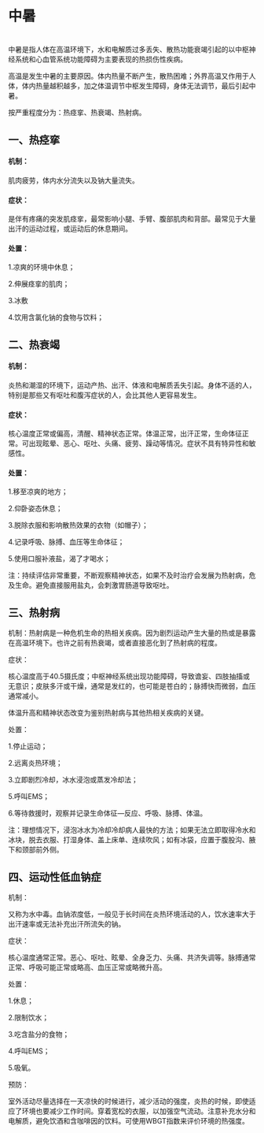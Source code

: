 # 中暑

# 

中暑是指人体在高温环境下，水和电解质过多丢失、散热功能衰竭引起的以中枢神经系统和心血管系统功能障碍为主要表现的热损伤性疾病。

高温是发生中暑的主要原因。体内热量不断产生，散热困难；外界高温又作用于人体，体内热量越积越多，加之体温调节中枢发生障碍，身体无法调节，最后引起中暑。

按严重程度分为：热痉挛、热衰竭、热射病。

## **一、热痉挛**



#### 机制：

肌肉疲劳，体内水分流失以及钠大量流失。

#### 症状：

是伴有疼痛的突发肌痉挛，最常影响小腿、手臂、腹部肌肉和背部。最常见于大量出汗的运动过程，或运动后的休息期间。

#### 处置：

1.凉爽的环境中休息；

2.伸展痉挛的肌肉；

3.冰敷

4.饮用含氯化钠的食物与饮料；

## 二、热衰竭

#### 

#### 机制：

炎热和潮湿的环境下，运动产热、出汗、体液和电解质丢失引起。身体不适的人，特别是那些又有呕吐和腹泻症状的人，会比其他人更容易发生。

#### 症状：

核心温度正常或偏高，清醒、精神状态正常。体温正常，出汗正常，生命体征正常。可出现眩晕、恶心、呕吐、头痛、疲劳、躁动等情况。症状不具有特异性和敏感性。

#### 处置：

1.移至凉爽的地方；

2.仰卧姿态休息；

3.脱除衣服和影响散热效果的衣物（如帽子）；

4.记录呼吸、脉搏、血压等生命体征；

5.使用口服补液盐，渴了才喝水；

注：持续评估非常重要，不断观察精神状态，如果不及时治疗会发展为热射病，危及生命。避免直接服用盐丸，会刺激胃肠道导致呕吐。

## 三、热射病

机制：热射病是一种危机生命的热相关疾病。因为剧烈运动产生大量的热或是暴露在高温环境下。也许之前有热衰竭，或者直接恶化到了热射病的程度。

症状：

核心温度高于40.5摄氏度；中枢神经系统出现功能障碍，导致谵妄、四肢抽搐或无意识；皮肤多汗或干燥，通常是发红的，也可能是苍白的；脉搏快而微弱，血压通常减小。

体温升高和精神状态改变为鉴别热射病与其他热相关疾病的关键。

处置：

1.停止运动；

2.远离炎热环境；

3.立即剧烈冷却，冰水浸泡或蒸发冷却法；

5.呼叫EMS；

6.等待救援时，观察并记录生命体征—反应、呼吸、脉搏、体温。

注：理想情况下，浸泡冰水为冷却冷却病人最快的方法；如果无法立即取得冷水和冰块，脱去衣服、打湿身体、盖上床单、连续吹风；如有冰袋，应置于腹股沟、腋下和颈部前外侧。

## 四、运动性低血钠症

机制：

又称为水中毒。血钠浓度低，一般见于长时间在炎热环境活动的人，饮水速率大于出汗速率或无法补充出汗所流失的钠。

症状：

核心温度通常正常。恶心、呕吐、眩晕、全身乏力、头痛、共济失调等。脉搏通常正常、呼吸可能正常或略高、血压正常或略微升高。

处置：

1.休息；

2.限制饮水；

3.吃含盐分的食物；

4.呼叫EMS；

5.吸氧。

预防：

室外活动尽量选择在一天凉快的时候进行，减少活动的强度，炎热的时候，即使适应了环境也要减少工作时间。穿着宽松的衣服，以加强空气流动。注意补充水分和电解质，避免饮酒和含咖啡因的饮料。可使用WBGT指数来评价环境的热强度。

